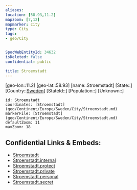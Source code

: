 ```yaml
---
aliases: 
location: [58.93,11.2]
mapzoom: [7,12] 
mapmarker: city 
type: City
tags:
- geo/City


SpocWebEntityId: 34632
isDeleted: false
confidential: public

title: Stroemstadt
---
```

[geo-lon::11.2]
[geo-lat::58.93]
[name::Stroemstadt]
[State::]
[Country::[Sweden](geo/Continent/Europe/Sweden.md)]
[StateId::]
[Population::]
[Unknown::]


```leaflet
id: Stroemstadt
coordinates: [Stroemstadt](geo/Continent/Europe/Sweden/City/Stroemstadt.md)
markerFile: [Stroemstadt](geo/Continent/Europe/Sweden/City/Stroemstadt.md)
defaultZoom: 11 
maxZoom: 18
```


## Confidential Links & Embeds: 
- [Stroemstadt](../../../../../../_public/geo/Continent/Europe/Sweden/City/Stroemstadt.md) 
- [Stroemstadt.internal](../../../../../../_internal/geo/Continent/Europe/Sweden/City/Stroemstadt.internal.md) 
- [Stroemstadt.protect](../../../../../../_protect/geo/Continent/Europe/Sweden/City/Stroemstadt.protect.md) 
- [Stroemstadt.private](../../../../../../_private/geo/Continent/Europe/Sweden/City/Stroemstadt.private.md) 
- [Stroemstadt.personal](../../../../../../_personal/geo/Continent/Europe/Sweden/City/Stroemstadt.personal.md) 
- [Stroemstadt.secret](../../../../../../_secret/geo/Continent/Europe/Sweden/City/Stroemstadt.secret.md) 
